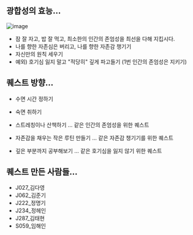 ## 광합성의 효능...

![image](https://github.com/user-attachments/assets/0d06ae23-facf-444c-a5bf-61bf3b94a6a0)

- 잠 잘 자고, 밥 잘 먹고, 최소한의 인간의 존엄성을 최선을 다해 지킵시다.
- 나를 향한 자존심은 버리고, 나를 향한 자존감 챙기기
- 자신만의 원칙 세우기
- 예외) 호기심 잃지 말고 "적당히" 깊게 파고들기 (1번 인간의 존엄성은 지키기)



##  퀘스트 방향...

- 수면 시간 정하기
- 숙면 취하기
- 스트레칭이나 산책하기
  ... 같은 인간의 존엄성을 위한 퀘스트

- 자존감을 채우는 작은 루틴 만들기
  ... 같은 자존감 챙기기를 위한 퀘스트

- 깊은 부분까지 공부해보기
  ... 같은 호기심을 잃지 않기 위한 퀘스트

##  퀘스트 만든 사람들...

- J027_김다영
- J062_김준기
- J222_정명기
- J234_정헤인
- J287_김태현
- S059_임해인
